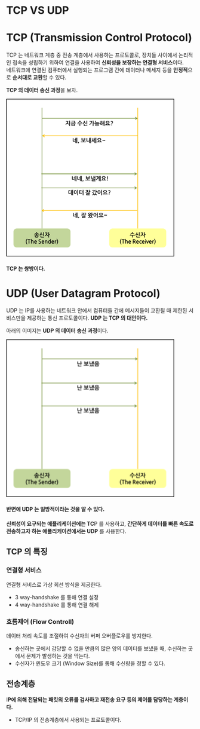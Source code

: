 # TCP VS UDP

# TCP (Transmission Control Protocol)
TCP 는 네트워크 계층 중 전송 계층에서 사용하는 프로토콜로, 장치들 사이에서 논리적인 접속을 성립하기 위하여 연결을 사용하여 <b>신뢰성을 보장하는 연결형 서비스</b>이다.   
네트워크에 연결된 컴퓨터에서 실행되는 프로그램 간에 데이터나 메세지 등을 <b>안정적</b>으로 <b>순서대로 교환</b>할 수 있다.

<b>TCP 의 데이터 송신 과정</b>을 보자.

<img src="Image/../../Image/2018-02-04-network-tcp-udp-tcpip-2.png" style="width : 450px">

#### TCP 는 쌍방이다.    

# UDP (User Datagram Protocol)
UDP 는 IP를 사용하는 네트워크 안에서 컴퓨터들 간에 메시지들이 교환될 때 제한된 서비스만을 제공하는 통신 프로토콜이다. <b>UDP 는 TCP 의 대안이다.</b>

아래의 이미지는 <b>UDP 의 데이터 송신 과정</b>이다.

<img src="Image/../../Image/2018-02-04-network-tcp-udp-tcpip-3.png" style="width : 450px">

#### 반면에 UDP 는 일방적이라는 것을 알 수 있다.

<b>신뢰성이 요구되는 애플리케이션에는 TC</b>P 를 사용하고, <b>간단하게 데이터를 빠른 속도로 전송하고자 하는 애플리케이션에서는 UDP</b> 를 사용한다.


## TCP 의 특징

### 연결형 서비스
연결형 서비스로 가상 회선 방식을 제공한다.

- 3 way-handshake 를 통해 연결 설정
- 4 way-handshake 를 통해 연결 해제

### 흐름제어 (Flow Controll)
데이터 처리 속도를 조절하여 수신자의 버퍼 오버플로우를 방지한다.

- 송신하는 곳에서 감당할 수 없을 만큼의 많은 양의 데이터를 보냈을 때, 수신하는 곳에서 문제가 발생하는 것을 막는다.
- 수신자가 윈도우 크기 (Window Size)를 통해 수신량을 정할 수 있다.



## 전송계층
I<b>P에 의해 전달되는 패킷의 오류를 검사하고 재전송 요구 등의 제어를 담당하는 계층이다.</b>
- TCP/IP 의 전송계층에서 사용되는 프로토콜이다.